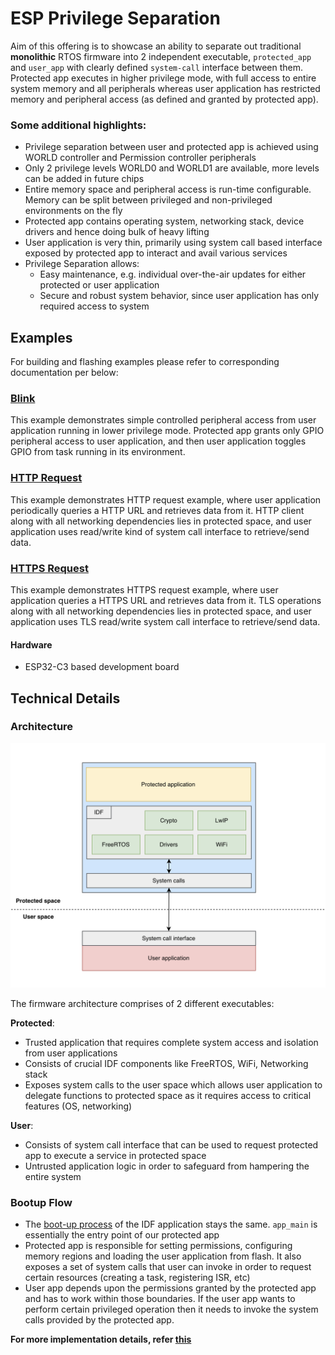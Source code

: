 # ESP Privilege Separation

Aim of this offering is to showcase an ability to separate out traditional **monolithic** RTOS firmware into 2 independent executable, `protected_app` and `user_app` with clearly defined `system-call` interface between them. Protected app executes in higher privilege mode, with full access to entire system memory and all peripherals whereas user application has restricted memory and peripheral access (as defined and granted by protected app).

### Some additional highlights:
 - Privilege separation between user and protected app is achieved using WORLD controller and Permission controller peripherals
 - Only 2 privilege levels WORLD0 and WORLD1 are available, more levels can be added in future chips
 - Entire memory space and peripheral access is run-time configurable. Memory can be split between privileged and non-privileged environments on the fly
 - Protected app contains operating system, networking stack, device drivers and hence doing bulk of heavy lifting
 - User application is very thin, primarily using system call based interface exposed by protected app to interact and avail various services
 - Privilege Separation allows:
    - Easy maintenance, e.g. individual over-the-air updates for either protected or user application
    - Secure and robust system behavior, since user application has only required access to system

## Examples

For building and flashing examples please refer to corresponding documentation per below:

### [Blink](examples/blink)

This example demonstrates simple controlled peripheral access from user application running in lower privilege mode. Protected app grants only GPIO peripheral access to user application, and then user application toggles GPIO from task running in its environment.

### [HTTP Request](examples/http_request)

This example demonstrates HTTP request example, where user application periodically queries a HTTP URL and retrieves data from it. HTTP client along with all networking dependencies lies in protected space, and user application uses read/write kind of system call interface to retrieve/send data.

### [HTTPS Request](examples/https_request)

This example demonstrates HTTPS request example, where user application queries a HTTPS URL and retrieves data from it. TLS operations along with all networking dependencies lies in protected space, and user application uses TLS read/write system call interface to retrieve/send data.

#### Hardware
- ESP32-C3 based development board

## Technical Details

### Architecture

![firmware_architecture](docs/img/firmware_architecture.png)

The firmware architecture comprises of 2 different executables:

**Protected**:
- Trusted application that requires complete system access and isolation from user applications
- Consists of crucial IDF components like FreeRTOS, WiFi, Networking stack
- Exposes system calls to the user space which allows user application to delegate functions to protected space as it requires access to critical features (OS, networking)

**User**:
- Consists of system call interface that can be used to request protected app to execute a service in protected space
- Untrusted application logic in order to safeguard from hampering the entire system


### Bootup Flow

- The [boot-up process](https://docs.espressif.com/projects/esp-idf/en/release-v4.3/esp32c3/api-guides/startup.html) of the IDF application stays the same. `app_main` is essentially the entry point of our protected app
- Protected app is responsible for setting permissions, configuring memory regions and loading the user application from flash. It also exposes a set of system calls that user can invoke in order to request certain resources (creating a task, registering ISR, etc)
- User app depends upon the permissions granted by the protected app and has to work within those boundaries. If the user app wants to perform certain privileged operation then it needs to invoke the system calls provided by the protected app.

**For more implementation details, refer [this](/docs/implementation-details.md)**
